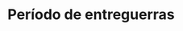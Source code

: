 ﻿---
title: "Período de entreguerras"
permalink: periodes_651.html
layout: periode
dataInici: 1918-11-11
dataFi: 1939-09-01
sidebar: periodes
pares:
  - id: 472
    title: "1914-1945"
    dataInici: "(1914)"
    dataFi: "(1945)"

fills:
  - id: 793
    title: "Guerra del Rif"
    dataInici: "(1911-06-08)"
    dataFi: "(1927-05-27)"

  - id: 652
    title: "Años 20"
    dataInici: "(1918-11-11)"
    dataFi: "(1929-10-29)"

  - id: 1003
    title: "Guerra de Independencia Turca"
    dataInici: "(1919-05-19)"
    dataFi: "(1922-10-11)"

  - id: 981
    title: "Conflictos sino-soviéticos"
    dataInici: "(1929-07-22)"
    dataFi: "(1929-09-09)"

  - id: 653
    title: "Gran Depresión"
    dataInici: "(1929-10-29)"
    dataFi: "(1939-09-01)"

  - id: 982
    title: "Guerras fronterizas sino-soviéticas"
    dataInici: "(1932)"
    dataFi: "(1939)"

jocsPrincipals:
  - title: "Aeroplanes: Aviation Ascendant"
    bggId: 119337
    dataInici: 
    dataFi: 

jocsEscenaris:
  - title: "Origins of World War II"
    bggId: 2975
    dataInici: 
    dataFi: 

  - title: "Spies!"
    bggId: 1633
    dataInici: 1933
    dataFi: 1939

jocsEpoca:
jocsEpocaEscenaris:
---

